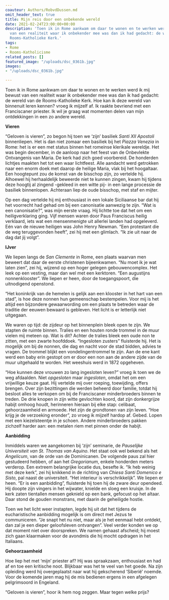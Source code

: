 ```yaml
---
coauteur: Authors/RobvdDussen.md
omit_header_text: true
title: Mijn reis door een onbekende wereld
date: 2021-02-24T23:00:00+00:00
description: 'Toen ik in Rome aankwam om daar te wonen en te werken werd ik mij bewust
  van een realiteit waar ik onbekender mee was dan ik had gedacht: de wereld van de
  Rooms-Katholieke Kerk.'
tags:
- Rome
- Rooms-Katholicisme
related_posts: []
featured_image: "/uploads/dsc_0361b.jpg"
images:
- "/uploads/dsc_0361b.jpg"

---
```

Toen ik in Rome aankwam om daar te wonen en te werken werd ik mij bewust van een realiteit waar ik onbekender mee was dan ik had gedacht: de wereld van de Rooms-Katholieke Kerk. Hoe kan ik deze wereld van binnenuit leren kennen? vroeg ik mijzelf af. Ik raakte bevriend met een Franciscaner priester. Ik wil je graag wat momenten delen van mijn ontdekkingen in een zo andere wereld.

**Vieren**

“Geloven is vieren”, zo begon hij toen we ‘zijn’ basiliek _Santi XII Apostoli_ binnenliepen. Het is dan niet zomaar een basiliek bij het _Piazza Venezia_ in Rome: het is er een met status binnen het romeinse klerikale wereldje. Het was begin december, in de aanloop naar het feest van de Onbevlekte Ontvangenis van Maria. De kerk had zich goed voorbereid. De honderden lichtjes maakten het tot een waar lichtfeest. Alle aandacht werd getrokken naar een enorm doek met daarop de heilige Maria, vlak bij het hoogaltaar. Een hoogtepunt zou de komst van de bisschop zijn, zo vertelde hij. Alhoewel hij herhaaldelijk beweerde niet te kunnen zingen, kwam hij tijdens deze hoogtij al zingend -gekleed in een witte pij- in een lange processie de basiliek binnenlopen. Achteraan liep de oude bisschop, met staf en mijter.

Op een dag vertelde hij mij enthousiast in een lokale Siciliaanse bar dat hij het voorrecht had gehad om bij een canonisatie aanwezig te zijn. “Wat is een canonisatie?”, was mijn eerste vraag. Hij lichtte toe dat het om een heiligverklaring ging. Vijf mensen waren door Paus Franciscus heilig verklaard, iets wat een mensenmenigte uit allerlei landen had opgeleverd. Eén van de nieuwe heiligen was John Henry Newman. “Een protestant die de weg teruggevonden heeft”, zei hij met een glimlach. “Ik zie uit naar de dag dat jij volgt”.

**IJver**

We liepen langs de _San Clemente_ in Rome, een plaats waarvan men beweert dat daar de eerste christenen bijeenkwamen. “Nu moet ik je wat laten zien”, zei hij, wijzend op een hoger gelegen gebouwencomplex. Het leek op een vesting, maar dan wel met een kerktoren. “Een augustijns nonnenklooster”. We liepen er heen, door de toegangspoort, die uitnodigend openstond.

“Het koninkrijk van de hemelen is gelijk aan een klooster in het hart van een stad”, is hoe deze nonnen hun gemeenschap bestempelen. Voor mij is het altijd een bijzondere gewaarwording om een plaats te betreden waar de traditie der eeuwen bewaard is gebleven. Het licht is er letterlijk niet uitgegaan.

We waren op tijd: de zijdeur op het binnenplein bleek open te zijn. We stapten de ruimte binnen. Tralies en een houten ronde trommel in de muur vielen mij meteen op. Wat is dit? Achter de tralies bleek een oude non te zitten, met een zwarte hoofddoek. “Ingesloten zusters” fluisterde hij. Het is mogelijk om bij de nonnen, die dag en nacht voor de stad bidden, advies te vragen. De trommel blijkt een vondelingentrommel te zijn. Aan de ene kant werd een baby erin gestopt om er door een non aan de andere zijde van de muur uitgehaald te worden. Het weeshuis werd in 1872 opgeheven.

“Hoe kunnen deze vrouwen zo lang ingesloten leven?” vroeg ik toen we de weg afdaalden. Niet _opgesloten_ maar _ingesloten_, omdat het om een vrijwillige keuze gaat. Hij vertelde mij over roeping, toewijding, offers brengen. Over zijn bezittingen die werden beheerd door familie, totdat hij besloot alles te verkopen om bij de Franciscaner minderbroeders binnen te treden. De drie knopen in zijn witte gevlochten koord, dat zijn donkergrijze habijt omhoog houdt, herinneren hieraan bij elke stap: celibaat, gehoorzaamheid en armoede. Het zijn de grondtonen van zijn leven. “Hoe krijg je de verzoeking eronder”, zo vroeg ik mijzelf hardop af. Gebed. Lopen met een kiezelsteentje in je schoen. Andere minderbroeders pakken zichzelf harder aan: een metalen riem met pinnen onder de habijt.

**Aanbidding**

Inmiddels waren we aangekomen bij ‘zijn’ seminarie, de _Pauselijke Universiteit van St. Thomas van Aquino_. Het staat ook wel bekend als het _Angelicum_, van de orde van de Dominicanen. De volgende paus zal hier gestudeerd hebben, of aan het _Gregorianum_, enkele honderden meters verderop. Een extreem belangrijke locatie dus, besefte ik. “Ik heb weinig met deze kerk”, zei hij knikkend in de richting van _Chiesa Santi Domenico e Sisto_, pal naast de universiteit. “Het interieur is verschrikkelijk”. We liepen er heen. “Er is een aanbidding”, fluisterde hij toen hij de zware deur opendeed. Hij doopte zijn vingers in het wijwater, knielde en sloeg een kruisje. In de kerk zaten tientallen mensen geknield op een bank, gefocust op het altaar. Daar stond de gouden monstrans, met daarin de geheiligde hostie.

Toen we het licht weer instapten, legde hij uit dat het tijdens de eucharistische aanbidding mogelijk is om direct met Jezus te communiceren. “Je snapt het nu niet, maar als je het eenmaal hebt ontdekt, dan zal je een dieper geloofsleven ontvangen”. Veel verder konden we op dat moment niet over doorspreken. We namen gehaast afscheid; hij moest zich gaan klaarmaken voor de avondmis die hij mocht opdragen in het Italiaans.

**Gehoorzaamheid**

Hoe liep het met ‘mijn’ priester af? Hij was spraakzaam, enthousiast en had af en toe een kritische noot. Blijkbaar was het te veel van het goede. Na zijn opleiding werd hij overgeplaatst naar wat hij gekscherend ‘Siberië’ noemde. Voor de komende jaren mag hij de mis bedienen ergens in een afgelegen pelgrimsoord in Engeland.

“Geloven is vieren”, hoor ik hem nog zeggen. Maar tegen welke prijs?